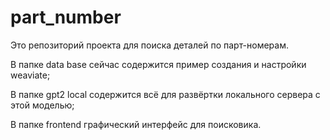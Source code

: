 # part_number

Это репозиторий проекта для поиска деталей по парт-номерам.

В папке data base сейчас содержится пример создания и настройки weaviate;

В папке gpt2 local содержится всё для развёртки локального сервера с этой моделью;

В папке frontend графический интерфейс для поисковика. 
